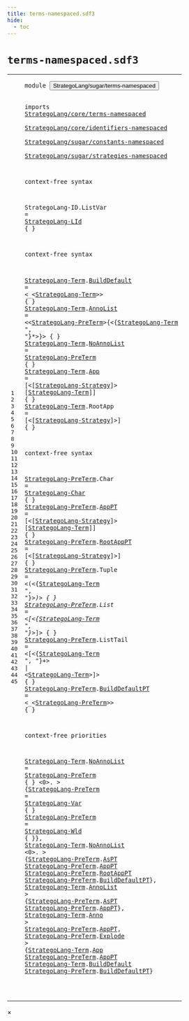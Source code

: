 ```yaml
---
title: terms-namespaced.sdf3
hide:
  - toc
---
```


# `terms-namespaced.sdf3`



[pdmosses/stratego/stratego.lang/src-gen/syntax/StrategoLang/sugar/terms-namespaced.sdf3]: https://github.com/pdmosses/stratego/blob/master/stratego.lang/src-gen/syntax/StrategoLang/sugar/terms-namespaced.sdf3 "The source file on GitHub"

<div class="sdf3"><table class="highlighttable"><tbody><tr><td class="linenos"><div class="linenodiv"><pre><span></span>1
2
3
4
5
6
7
8
9
10
11
12
13
14
15
16
17
18
19
20
21
22
23
24
25
26
27
28
29
30
31
32
33
34
35
36
37
38
39
40
41
42
43
44
45
</pre></div></td>
<td class="code"><pre><code><span class="keyword">module</span> <button class="modal-open" id="StrategoLang/sugar/terms-namespaced_1_8" title="Multi-file references" data-urls="../main-namespaced.sdf3/#StrategoLang/sugar/terms-namespaced_9_3 line 9; ../rules-namespaced.sdf3/#StrategoLang/sugar/terms-namespaced_8_3 line 8; ../strategies-namespaced.sdf3/#StrategoLang/sugar/terms-namespaced_8_3 line 8; ../../deduplicated-namespaced.sdf3/#StrategoLang/sugar/terms-namespaced_7_3 line 7; ../../gradual-types/terms-namespaced.sdf3/#StrategoLang/sugar/terms-namespaced_5_3 line 5">StrategoLang/sugar/terms-namespaced</button>

<span class="keyword">imports</span>
  <a href="../../core/terms-namespaced.sdf3/#StrategoLang/core/terms-namespaced_1_8" id="StrategoLang/core/terms-namespaced_4_3" title="Defined at ../../core/terms-namespaced.sdf3 line 1">StrategoLang/core/terms-namespaced</a>        
  <a href="../../core/identifiers-namespaced.sdf3/#StrategoLang/core/identifiers-namespaced_1_8" id="StrategoLang/core/identifiers-namespaced_5_3" title="Defined at ../../core/identifiers-namespaced.sdf3 line 1">StrategoLang/core/identifiers-namespaced</a>        
  <a href="../constants-namespaced.sdf3/#StrategoLang/sugar/constants-namespaced_1_8" id="StrategoLang/sugar/constants-namespaced_6_3" title="Defined at ../constants-namespaced.sdf3 line 1">StrategoLang/sugar/constants-namespaced</a>        
  <a href="../strategies-namespaced.sdf3/#StrategoLang/sugar/strategies-namespaced_1_8" id="StrategoLang/sugar/strategies-namespaced_7_3" title="Defined at ../strategies-namespaced.sdf3 line 1">StrategoLang/sugar/strategies-namespaced</a>

<span class="keyword">context-free syntax</span>

  <span id="StrategoLang-ID_11_3" title="Not referenced">StrategoLang-ID</span>.<span class="cons_Constructor"><span id="ListVar_11_19" title="Not referenced">ListVar</span></span> = <a href="../../core/identifiers-namespaced.sdf3/#StrategoLang-LId_28_3" id="StrategoLang-LId_11_29" title="Defined at ../../core/identifiers-namespaced.sdf3 line 28">StrategoLang-LId</a> { }

<span class="keyword">context-free syntax</span>

  <a href="#StrategoLang-Term_15_39" id="StrategoLang-Term_15_3" title="Referenced at line 15, 16, 18, 24, 26, 27, 28, 35, 39, 41, 42, 44">StrategoLang-Term</a>.<span class="cons_Constructor"><a href="#BuildDefault_44_53" id="BuildDefault_15_21" title="Referenced at line 44">BuildDefault</a></span> = &lt;<span class="cons_String">_</span>&lt;<a href="#StrategoLang-Term_15_3" id="StrategoLang-Term_15_39" title="Defined at line 15, 16, 17, 18, 19, 33">StrategoLang-Term</a>&gt;&gt; { }
  <a href="#StrategoLang-Term_15_39" id="StrategoLang-Term_16_3" title="Referenced at line 15, 16, 18, 24, 26, 27, 28, 35, 39, 41, 42, 44">StrategoLang-Term</a>.<span class="cons_Constructor"><a href="#AnnoList_39_21" id="AnnoList_16_21" title="Referenced at line 39">AnnoList</a></span> = &lt;&lt;<a href="#StrategoLang-PreTerm_23_3" id="StrategoLang-PreTerm_16_34" title="Defined at line 23, 24, 25, 26, 27, 28, 29, 33, 34">StrategoLang-PreTerm</a>&gt;<span class="cons_String">{</span>&lt;{<a href="#StrategoLang-Term_15_3" id="StrategoLang-Term_16_58" title="Defined at line 15, 16, 17, 18, 19, 33">StrategoLang-Term</a> <span class="cons_Lit">", "</span>}*&gt;<span class="cons_String">}</span>&gt; { }
  <a href="#StrategoLang-Term_15_39" id="StrategoLang-Term_17_3" title="Referenced at line 15, 16, 18, 24, 26, 27, 28, 35, 39, 41, 42, 44">StrategoLang-Term</a>.<span class="cons_Constructor"><a href="#NoAnnoList_35_21" id="NoAnnoList_17_21" title="Referenced at line 35">NoAnnoList</a></span> = <a href="#StrategoLang-PreTerm_23_3" id="StrategoLang-PreTerm_17_34" title="Defined at line 23, 24, 25, 26, 27, 28, 29, 33, 34">StrategoLang-PreTerm</a> { }
  <a href="#StrategoLang-Term_15_39" id="StrategoLang-Term_18_3" title="Referenced at line 15, 16, 18, 24, 26, 27, 28, 35, 39, 41, 42, 44">StrategoLang-Term</a>.<span class="cons_Constructor"><a href="#App_42_53" id="App_18_21" title="Referenced at line 42">App</a></span> = [<span class="cons_String">&lt;</span>[<a href="../strategies-namespaced.sdf3/#StrategoLang-Strategy_38_3" id="StrategoLang-Strategy_18_30" title="Defined at ../strategies-namespaced.sdf3 line 38, 41, 42, 43, 44, 45, 46, 47, 49, 50, 51, 55, 56, 57, 58, 59, 60, 61, 62, 63, 64, 65, 66, 67, 68, 72, 73, 74, 75, 76, 77, 78, 79, 80, 86, 89">StrategoLang-Strategy</a>]<span class="cons_String">&gt;</span> [<a href="#StrategoLang-Term_15_3" id="StrategoLang-Term_18_55" title="Defined at line 15, 16, 17, 18, 19, 33">StrategoLang-Term</a>]] { }
  <a href="#StrategoLang-Term_15_39" id="StrategoLang-Term_19_3" title="Referenced at line 15, 16, 18, 24, 26, 27, 28, 35, 39, 41, 42, 44">StrategoLang-Term</a>.<span class="cons_Constructor"><span id="RootApp_19_21" title="Not referenced">RootApp</span></span> = [<span class="cons_String">&lt;</span>[<a href="../strategies-namespaced.sdf3/#StrategoLang-Strategy_38_3" id="StrategoLang-Strategy_19_34" title="Defined at ../strategies-namespaced.sdf3 line 38, 41, 42, 43, 44, 45, 46, 47, 49, 50, 51, 55, 56, 57, 58, 59, 60, 61, 62, 63, 64, 65, 66, 67, 68, 72, 73, 74, 75, 76, 77, 78, 79, 80, 86, 89">StrategoLang-Strategy</a>]<span class="cons_String">&gt;</span>] { }

<span class="keyword">context-free syntax</span>

  <a href="#StrategoLang-PreTerm_16_34" id="StrategoLang-PreTerm_23_3" title="Referenced at line 16, 17, 29, 33, 35, 36, 37, 38, 39, 40, 41, 42, 43, 45">StrategoLang-PreTerm</a>.<span class="cons_Constructor"><span id="Char_23_24" title="Not referenced">Char</span></span> = <a href="../constants-namespaced.sdf3/#StrategoLang-Char_12_3" id="StrategoLang-Char_23_31" title="Defined at ../constants-namespaced.sdf3 line 12">StrategoLang-Char</a> { }
  <a href="#StrategoLang-PreTerm_16_34" id="StrategoLang-PreTerm_24_3" title="Referenced at line 16, 17, 29, 33, 35, 36, 37, 38, 39, 40, 41, 42, 43, 45">StrategoLang-PreTerm</a>.<span class="cons_Constructor"><a href="#AppPT_36_61" id="AppPT_24_24" title="Referenced at line 36, 40, 41, 43">AppPT</a></span> = [<span class="cons_String">&lt;</span>[<a href="../strategies-namespaced.sdf3/#StrategoLang-Strategy_38_3" id="StrategoLang-Strategy_24_35" title="Defined at ../strategies-namespaced.sdf3 line 38, 41, 42, 43, 44, 45, 46, 47, 49, 50, 51, 55, 56, 57, 58, 59, 60, 61, 62, 63, 64, 65, 66, 67, 68, 72, 73, 74, 75, 76, 77, 78, 79, 80, 86, 89">StrategoLang-Strategy</a>]<span class="cons_String">&gt;</span> [<a href="#StrategoLang-Term_15_3" id="StrategoLang-Term_24_60" title="Defined at line 15, 16, 17, 18, 19, 33">StrategoLang-Term</a>]] { }
  <a href="#StrategoLang-PreTerm_16_34" id="StrategoLang-PreTerm_25_3" title="Referenced at line 16, 17, 29, 33, 35, 36, 37, 38, 39, 40, 41, 42, 43, 45">StrategoLang-PreTerm</a>.<span class="cons_Constructor"><a href="#RootAppPT_37_61" id="RootAppPT_25_24" title="Referenced at line 37">RootAppPT</a></span> = [<span class="cons_String">&lt;</span>[<a href="../strategies-namespaced.sdf3/#StrategoLang-Strategy_38_3" id="StrategoLang-Strategy_25_39" title="Defined at ../strategies-namespaced.sdf3 line 38, 41, 42, 43, 44, 45, 46, 47, 49, 50, 51, 55, 56, 57, 58, 59, 60, 61, 62, 63, 64, 65, 66, 67, 68, 72, 73, 74, 75, 76, 77, 78, 79, 80, 86, 89">StrategoLang-Strategy</a>]<span class="cons_String">&gt;</span>] { }
  <a href="#StrategoLang-PreTerm_16_34" id="StrategoLang-PreTerm_26_3" title="Referenced at line 16, 17, 29, 33, 35, 36, 37, 38, 39, 40, 41, 42, 43, 45">StrategoLang-PreTerm</a>.<span class="cons_Constructor"><span id="Tuple_26_24" title="Not referenced">Tuple</span></span> = &lt;<span class="cons_String">(</span>&lt;{<a href="#StrategoLang-Term_15_3" id="StrategoLang-Term_26_36" title="Defined at line 15, 16, 17, 18, 19, 33">StrategoLang-Term</a> <span class="cons_Lit">", "</span>}*&gt;<span class="cons_String">)</span>&gt; { }
  <a href="#StrategoLang-PreTerm_16_34" id="StrategoLang-PreTerm_27_3" title="Referenced at line 16, 17, 29, 33, 35, 36, 37, 38, 39, 40, 41, 42, 43, 45">StrategoLang-PreTerm</a>.<span class="cons_Constructor"><span id="List_27_24" title="Not referenced">List</span></span> = &lt;<span class="cons_String">[</span>&lt;{<a href="#StrategoLang-Term_15_3" id="StrategoLang-Term_27_35" title="Defined at line 15, 16, 17, 18, 19, 33">StrategoLang-Term</a> <span class="cons_Lit">", "</span>}*&gt;<span class="cons_String">]</span>&gt; { }
  <a href="#StrategoLang-PreTerm_16_34" id="StrategoLang-PreTerm_28_3" title="Referenced at line 16, 17, 29, 33, 35, 36, 37, 38, 39, 40, 41, 42, 43, 45">StrategoLang-PreTerm</a>.<span class="cons_Constructor"><span id="ListTail_28_24" title="Not referenced">ListTail</span></span> = &lt;<span class="cons_String">[</span>&lt;{<a href="#StrategoLang-Term_15_3" id="StrategoLang-Term_28_39" title="Defined at line 15, 16, 17, 18, 19, 33">StrategoLang-Term</a> <span class="cons_Lit">", "</span>}+&gt; <span class="cons_String">|</span> &lt;<a href="#StrategoLang-Term_15_3" id="StrategoLang-Term_28_68" title="Defined at line 15, 16, 17, 18, 19, 33">StrategoLang-Term</a>&gt;<span class="cons_String">]</span>&gt; { }
  <a href="#StrategoLang-PreTerm_16_34" id="StrategoLang-PreTerm_29_3" title="Referenced at line 16, 17, 29, 33, 35, 36, 37, 38, 39, 40, 41, 42, 43, 45">StrategoLang-PreTerm</a>.<span class="cons_Constructor"><a href="#BuildDefaultPT_38_61" id="BuildDefaultPT_29_24" title="Referenced at line 38, 45">BuildDefaultPT</a></span> = &lt;<span class="cons_String">_</span>&lt;<a href="#StrategoLang-PreTerm_23_3" id="StrategoLang-PreTerm_29_44" title="Defined at line 23, 24, 25, 26, 27, 28, 29, 33, 34">StrategoLang-PreTerm</a>&gt;&gt; { }

<span class="keyword">context-free priorities</span>

  <a href="#StrategoLang-Term_15_39" id="StrategoLang-Term_33_3" title="Referenced at line 15, 16, 18, 24, 26, 27, 28, 35, 39, 41, 42, 44">StrategoLang-Term</a>.<span class="cons_Constructor"><a href="#NoAnnoList_35_21" id="NoAnnoList_33_21" title="Referenced at line 35">NoAnnoList</a></span> = <a href="#StrategoLang-PreTerm_23_3" id="StrategoLang-PreTerm_33_34" title="Defined at line 23, 24, 25, 26, 27, 28, 29, 33, 34">StrategoLang-PreTerm</a> { } &lt;0&gt;. &gt; {<a href="#StrategoLang-PreTerm_16_34" id="StrategoLang-PreTerm_33_67" title="Referenced at line 16, 17, 29, 33, 35, 36, 37, 38, 39, 40, 41, 42, 43, 45">StrategoLang-PreTerm</a> = <a href="../../core/terms-namespaced.sdf3/#StrategoLang-Var_7_23" id="StrategoLang-Var_33_90" title="Defined at ../../core/terms-namespaced.sdf3 line 7, 11">StrategoLang-Var</a> { }
                                                                  <a href="#StrategoLang-PreTerm_16_34" id="StrategoLang-PreTerm_34_67" title="Referenced at line 16, 17, 29, 33, 35, 36, 37, 38, 39, 40, 41, 42, 43, 45">StrategoLang-PreTerm</a> = <a href="../../core/terms-namespaced.sdf3/#StrategoLang-Wld_7_40" id="StrategoLang-Wld_34_90" title="Defined at ../../core/terms-namespaced.sdf3 line 7, 13">StrategoLang-Wld</a> { }},
  <a href="#StrategoLang-Term_15_3" id="StrategoLang-Term_35_3" title="Defined at line 15, 16, 17, 18, 19, 33">StrategoLang-Term</a>.<span class="cons_Constructor"><a href="#NoAnnoList_17_21" id="NoAnnoList_35_21" title="Defined at line 17, 33">NoAnnoList</a></span> &lt;0&gt;. &gt; {<a href="#StrategoLang-PreTerm_23_3" id="StrategoLang-PreTerm_35_40" title="Defined at line 23, 24, 25, 26, 27, 28, 29, 33, 34">StrategoLang-PreTerm</a>.<span class="cons_Constructor"><a href="../../core/terms-namespaced.sdf3/#AsPT_36_24" id="AsPT_35_61" title="Defined at ../../core/terms-namespaced.sdf3 line 36">AsPT</a></span>
                                       <a href="#StrategoLang-PreTerm_23_3" id="StrategoLang-PreTerm_36_40" title="Defined at line 23, 24, 25, 26, 27, 28, 29, 33, 34">StrategoLang-PreTerm</a>.<span class="cons_Constructor"><a href="#AppPT_24_24" id="AppPT_36_61" title="Defined at line 24">AppPT</a></span>
                                       <a href="#StrategoLang-PreTerm_23_3" id="StrategoLang-PreTerm_37_40" title="Defined at line 23, 24, 25, 26, 27, 28, 29, 33, 34">StrategoLang-PreTerm</a>.<span class="cons_Constructor"><a href="#RootAppPT_25_24" id="RootAppPT_37_61" title="Defined at line 25">RootAppPT</a></span>
                                       <a href="#StrategoLang-PreTerm_23_3" id="StrategoLang-PreTerm_38_40" title="Defined at line 23, 24, 25, 26, 27, 28, 29, 33, 34">StrategoLang-PreTerm</a>.<span class="cons_Constructor"><a href="#BuildDefaultPT_29_24" id="BuildDefaultPT_38_61" title="Defined at line 29">BuildDefaultPT</a></span>},
  <a href="#StrategoLang-Term_15_3" id="StrategoLang-Term_39_3" title="Defined at line 15, 16, 17, 18, 19, 33">StrategoLang-Term</a>.<span class="cons_Constructor"><a href="#AnnoList_16_21" id="AnnoList_39_21" title="Defined at line 16">AnnoList</a></span> &gt; {<a href="#StrategoLang-PreTerm_23_3" id="StrategoLang-PreTerm_39_33" title="Defined at line 23, 24, 25, 26, 27, 28, 29, 33, 34">StrategoLang-PreTerm</a>.<span class="cons_Constructor"><a href="../../core/terms-namespaced.sdf3/#AsPT_36_24" id="AsPT_39_54" title="Defined at ../../core/terms-namespaced.sdf3 line 36">AsPT</a></span>
                                <a href="#StrategoLang-PreTerm_23_3" id="StrategoLang-PreTerm_40_33" title="Defined at line 23, 24, 25, 26, 27, 28, 29, 33, 34">StrategoLang-PreTerm</a>.<span class="cons_Constructor"><a href="#AppPT_24_24" id="AppPT_40_54" title="Defined at line 24">AppPT</a></span>},
  <a href="#StrategoLang-Term_15_3" id="StrategoLang-Term_41_3" title="Defined at line 15, 16, 17, 18, 19, 33">StrategoLang-Term</a>.<span class="cons_Constructor"><a href="../../core/terms-namespaced.sdf3/#Anno_21_21" id="Anno_41_21" title="Defined at ../../core/terms-namespaced.sdf3 line 21">Anno</a></span> &gt; <a href="#StrategoLang-PreTerm_23_3" id="StrategoLang-PreTerm_41_28" title="Defined at line 23, 24, 25, 26, 27, 28, 29, 33, 34">StrategoLang-PreTerm</a>.<span class="cons_Constructor"><a href="#AppPT_24_24" id="AppPT_41_49" title="Defined at line 24">AppPT</a></span>,
  <a href="#StrategoLang-PreTerm_23_3" id="StrategoLang-PreTerm_42_3" title="Defined at line 23, 24, 25, 26, 27, 28, 29, 33, 34">StrategoLang-PreTerm</a>.<span class="cons_Constructor"><a href="../../core/terms-namespaced.sdf3/#Explode_35_24" id="Explode_42_24" title="Defined at ../../core/terms-namespaced.sdf3 line 35">Explode</a></span> &gt; {<a href="#StrategoLang-Term_15_3" id="StrategoLang-Term_42_35" title="Defined at line 15, 16, 17, 18, 19, 33">StrategoLang-Term</a>.<span class="cons_Constructor"><a href="#App_18_21" id="App_42_53" title="Defined at line 18">App</a></span>
                                  <a href="#StrategoLang-PreTerm_23_3" id="StrategoLang-PreTerm_43_35" title="Defined at line 23, 24, 25, 26, 27, 28, 29, 33, 34">StrategoLang-PreTerm</a>.<span class="cons_Constructor"><a href="#AppPT_24_24" id="AppPT_43_56" title="Defined at line 24">AppPT</a></span>
                                  <a href="#StrategoLang-Term_15_3" id="StrategoLang-Term_44_35" title="Defined at line 15, 16, 17, 18, 19, 33">StrategoLang-Term</a>.<span class="cons_Constructor"><a href="#BuildDefault_15_21" id="BuildDefault_44_53" title="Defined at line 15">BuildDefault</a></span>
                                  <a href="#StrategoLang-PreTerm_23_3" id="StrategoLang-PreTerm_45_35" title="Defined at line 23, 24, 25, 26, 27, 28, 29, 33, 34">StrategoLang-PreTerm</a>.<span class="cons_Constructor"><a href="#BuildDefaultPT_29_24" id="BuildDefaultPT_45_56" title="Defined at line 29">BuildDefaultPT</a></span>}

</code></pre></td></tr></tbody></table></div>

<div id="modal">
  <div id="modal-content">
    <span id="modal-close">&times;</span>
    <h2 id="modal-h2"></h2>
    <p  id="modal-p"></p>
    <ul id="modal-ul"></ul>
  </div>
</div>
